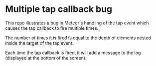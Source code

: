 Multiple tap callback bug
=========================

This repo illustrates a bug in Meteor's handling of the tap event which causes
the tap callback to fire multiple times.

The number of times it is fired is equal to the depth of elements nested inside
the target of the tap event.

Each time the tap callback is fired, it will add a message to the log (displayed
at the bottom of the screen).
